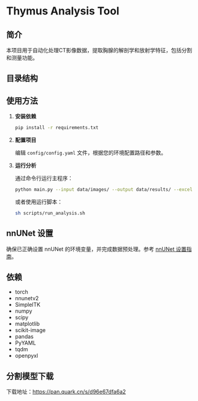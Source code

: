 # Thymus Analysis Tool

## 简介

本项目用于自动化处理CT影像数据，提取胸腺的解剖学和放射学特征，包括分割和测量功能。

## 目录结构


## 使用方法

1. **安装依赖**

    ```bash
    pip install -r requirements.txt
    ```

2. **配置项目**

    编辑 `config/config.yaml` 文件，根据您的环境配置路径和参数。

3. **运行分析**

    通过命令行运行主程序：

    ```bash
    python main.py --input data/images/ --output data/results/ --excel data/results/result.xlsx --config config/config.yaml
    ```

    或者使用运行脚本：

    ```bash
    sh scripts/run_analysis.sh
    ```

## nnUNet 设置

确保已正确设置 nnUNet 的环境变量，并完成数据预处理。参考 [nnUNet 设置指南](https://github.com/MIC-DKFZ/nnUNet/blob/master/documentation/setting_up_paths.md)。

## 依赖

- torch
- nnunetv2
- SimpleITK
- numpy
- scipy
- matplotlib
- scikit-image
- pandas
- PyYAML
- tqdm
- openpyxl
## 分割模型下载
 下载地址：https://pan.quark.cn/s/d96e67dfa6a2
